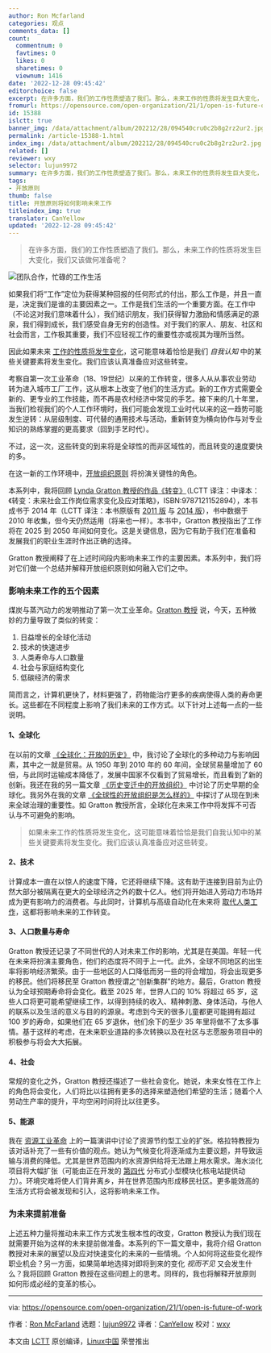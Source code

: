 ```yaml
---
author: Ron Mcfarland
categories: 观点
comments_data: []
count:
  commentnum: 0
  favtimes: 0
  likes: 0
  sharetimes: 0
  viewnum: 1416
date: '2022-12-28 09:45:42'
editorchoice: false
excerpt: 在许多方面，我们的工作性质塑造了我们。那么，未来工作的性质将发生巨大变化，我们又该做何准备呢？
fromurl: https://opensource.com/open-organization/21/1/open-is-future-of-work
id: 15388
islctt: true
banner_img: /data/attachment/album/202212/28/094540cru0c2b8g2rz2ur2.jpg
permalink: /article-15388-1.html
index_img: /data/attachment/album/202212/28/094540cru0c2b8g2rz2ur2.jpg.thumb.jpg
related: []
reviewer: wxy
selector: lujun9972
summary: 在许多方面，我们的工作性质塑造了我们。那么，未来工作的性质将发生巨大变化，我们又该做何准备呢？
tags:
- 开放原则
thumb: false
title: 开放原则将如何影响未来工作
titleindex_img: true
translator: CanYellow
updated: '2022-12-28 09:45:42'
---
```



> 
> 在许多方面，我们的工作性质塑造了我们。那么，未来工作的性质将发生巨大变化，我们又该做何准备呢？
> 
> 
> 


![团队合作，忙碌的工作生活](/data/attachment/album/202212/28/094540cru0c2b8g2rz2ur2.jpg "Working on a team, busy worklife")


如果我们将“工作”定位为获得某种回报的任何形式的付出，那么工作是，并且一直是，决定我们是谁的主要因素之一。工作是我们生活的一个重要方面。在工作中（不论这对我们意味着什么），我们结识朋友，我们获得智力激励和情感满足的源泉，我们得到成长，我们感受自身无穷的创造性。对于我们的家人、朋友、社区和社会而言，工作极其重要，我们不应轻视工作的重要性亦或视其为理所当然。


因此如果未来 [工作的性质将发生变化](https://opensource.com/open-organization/18/7/transformation-beyond-digital-2)，这可能意味着恰恰是我们 *自我认知* 中的某些关键要素将发生变化。我们应该认真准备应对这些转变。


考察自第一次工业革命（18、19世纪）以来的工作转变，很多人从从事农业劳动转为进入城市工厂工作，这从根本上改变了他们的生活方式。新的工作方式需要全新的、更专业的工作技能，而不再是农村经济中常见的手艺。接下来的几十年里，当我们检视我们的个人工作环境时，我们可能会发现工业时代以来的这一趋势可能发生逆转：从层级制度、可代替的通用技术与活动，重新转变为横向协作与对专业知识的熟练掌握的更高要求（回到手艺时代）。


不过，这一次，这些转变的到来将是全球性的而非区域性的，而且转变的速度要快的多。


在这一新的工作环境中，[开放组织原则](https://theopenorganization.org/definition/) 将扮演关键性的角色。


本系列中，我将回顾 [Lynda Gratton 教授的作品《转变》](http://lyndagratton.com/books/the-shift/)（LCTT 译注：中译本：《转变：未来社会工作岗位需求变化及应对策略》，ISBN:9787121152894），本书成书于 2014 年（LCTT 译注：本书原版有 [2011 版](https://isbnsearch.org/isbn/9780007427956) 与 [2014 版](https://isbnsearch.org/isbn/9780007525850)），书中数据于 2010 年收集，但今天仍然适用（将来也一样）。本书中，Gratton 教授指出了工作将在 2025 到 2050 年间如何变化。这是关键信息，因为它有助于我们在准备和发展我们的职业生涯时作出正确的选择。


Gratton 教授阐释了在上述时间段内影响未来工作的主要因素。本系列中，我们将对它们做一个总结并解释开放组织原则如何融入它们之中。


### 影响未来工作的五个因素


煤炭与蒸汽动力的发明推动了第一次工业革命。[Gratton 教授](https://en.wikipedia.org/wiki/Lynda_Gratton) 说，今天，五种微妙的力量导致了类似的转变：


1. 日益增长的全球化活动
2. 技术的快速进步
3. 人类寿命与人口数量
4. 社会与家庭结构变化
5. 低碳经济的需求


简而言之，计算机更快了，材料更强了，药物能治疗更多的疾病使得人类的寿命更长。这些都在不同程度上影响了我们未来的工作方式。以下针对上述每一点的一些说明。


#### 1、全球化


在以前的文章 [《全球化：开放的历史》](https://opensource.com/open-organization/20/7/globalization-history-open) 中，我讨论了全球化的多种动力与影响因素，其中之一就是贸易。从 1950 年到 2010 年的 60 年间，全球贸易量增加了 60 倍，与此同时运输成本降低了，发展中国家不仅看到了贸易增长，而且看到了新的创新。我还在我的另一篇文章 [《历史变迁中的开放组织》](https://opensource.com/open-organization/20/8/global-history-collaboration) 中讨论了历史早期的全球化。我另外在我的文章 [《全球性的开放组织是怎么样的》](https://opensource.com/open-organization/20/9/global-open-organization) 中探讨了从现在到未来全球治理的重要性。如 Gratton 教授所言，全球化在未来工作中将发挥不可否认与不可避免的影响。



> 
> 如果未来工作的性质将发生变化，这可能意味着恰恰是我们自我认知中的某些关键要素将发生变化。我们应该认真准备应对这些转变。
> 
> 
> 


#### 2、技术


计算成本一直在以惊人的速度下降，它还将继续下降。这有助于连接到目前为止仍然大部分被隔离在更大的全球经济之外的数十亿人。他们将开始进入劳动力市场并成为更有影响力的消费者。与此同时，计算机与高级自动化在未来将 [取代人类工作](https://opensource.com/open-organization/19/9/claiming-human-age-of-AI)，这都将影响未来的工作转变。


#### 3、人口数量与寿命


Gratton 教授还记录了不同世代的人对未来工作的影响，尤其是在美国。年轻一代在未来将扮演主要角色，他们的态度将不同于上一代。此外，全球不同地区的出生率将影响经济繁荣。由于一些地区的人口降低而另一些的将会增加，将会出现更多的移民。他们将移民至 Gratton 教授谓之“创新集群”的地方。最后，Gratton 教授认为全球预期寿命将会变化。截至 2025 年，世界人口的 10% 将超过 65 岁，这些人口将更可能希望继续工作，以得到持续的收入、精神刺激、身体活动，与他人的联系以及生活的意义与目的的源泉。考虑到今天的很多儿童都更可能拥有超过 100 岁的寿命，如果他们在 65 岁退休，他们余下的至少 35 年里将做不了太多事情。基于这样的考虑，在未来职业道路的多次转换以及在社区与志愿服务项目中的积极参与将会大大拓展。


#### 4、社会


常规的变化之外，Gratton 教授还描述了一些社会变化。她说，未来女性在工作上的角色将会变化，人们将比以往拥有更多的选择来塑造他们希望的生活；随着个人劳动生产率的提升，平均空闲时间将比以往更多。


#### 5、能源


我在 [资源工业革命](https://www.slideshare.net/RonMcFarland1/the-starting-of-the-third-industrial-revolution) 上的一篇演讲中讨论了资源节约型工业的扩张。格拉特教授为该对话补充了一些有价值的观点。她认为气候变化将逐渐成为主要议题，并导致运输与消费的降低。尤其是世界范围内的水资源供给将无法跟上用水需求。海水淡化项目将大幅扩张（可能由正在开发的 [第四代](https://en.wikipedia.org/wiki/Generation_IV_reactor) 分布式小型模块化核电站提供动力）。环境灾难将使人们背井离乡，并在世界范围内形成移民社区。更多能效高的生活方式将会被发现和引入，这将影响未来工作。


### 为未来提前准备


上述五种力量将推动未来工作方式发生根本性的改变，Gratton 教授认为我们现在就需要开始为这样的未来提前做准备。本系列的下一篇文章中，我将介绍 Gratton 教授对未来的展望以及应对快速变化的未来的一些情境。个人如何将这些变化视作职业机会？另一方面，如果简单地选择对即将到来的变化 *视而不见* 又会发生什么？我将回顾 Gratton 教授在这些问题上的思考。同样的，我也将解释开放原则如何形成必经的变革的核心。




---


via: <https://opensource.com/open-organization/21/1/open-is-future-of-work>


作者：[Ron McFarland](https://opensource.com/users/ron-mcfarland) 选题：[lujun9972](https://github.com/lujun9972) 译者：[CanYellow](https://github.com/CanYellow) 校对：[wxy](https://github.com/wxy)


本文由 [LCTT](https://github.com/LCTT/TranslateProject) 原创编译，[Linux中国](https://linux.cn/) 荣誉推出